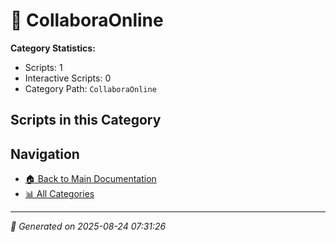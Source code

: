 # 📁 CollaboraOnline

**Category Statistics:**
- Scripts: 1
- Interactive Scripts: 0
- Category Path: `CollaboraOnline`

## Scripts in this Category


## Navigation

- [🏠 Back to Main Documentation](README.md)
- [📊 All Categories](README.md#-categories)

---

*📅 Generated on 2025-08-24 07:31:26*
